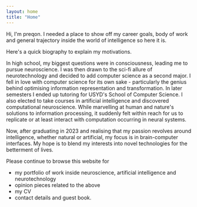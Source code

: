 ```yaml
---
layout: home
title: "Home"
---
```


Hi, I'm preqon. I needed a place to show off my career goals, body of work and
general trajectory inside the world of intelligence so here it is.

Here's a quick biography to explain my motivations.

In high school, my biggest questions were in consciousness, leading me to
pursue neuroscience. I was then drawn to the sci-fi allure of neurotechnology
and decided to add computer science as a second major. I fell in love
with computer science for its own sake - particularly the genius behind 
optimising information representation and transformation. In later semesters I
ended up tutoring for USYD's School of Computer Science. I also elected to take
courses in artificial intelligence and discovered computational neuroscience.
While marvelling at human and nature's solutions to information processing, it 
suddenly felt within reach for us to replicate or at least interact with 
computation occurring in neural systems.

Now, after graduating in 2023 and realising that my passion revolves around 
intelligence, whether natural or artificial, my focus is in brain-computer 
interfaces. My hope is to blend my interests into novel technologies for 
the betterment of lives.

Please continue to browse this website for 

- my portfolio of work inside neuroscience, artificial 
intelligence and neurotechnology
- opinion pieces related to the above
- my CV
- contact details and guest book.
